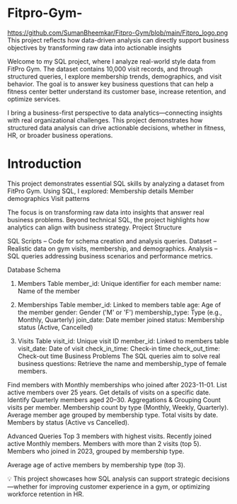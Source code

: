 # Fitpro-Gym- 

https://github.com/SumanBheemkar/Fitpro-Gym/blob/main/Fitpro_logo.png
This project reflects how data-driven analysis can directly support business objectives by transforming raw data into actionable insights

Welcome to my SQL project, where I analyze real-world style data from FitPro Gym. The dataset contains 10,000 visit records, and through structured queries, I explore membership trends, demographics, and visit behavior. The goal is to answer key business questions that can help a fitness center better understand its customer base, increase retention, and optimize services.

I bring a business-first perspective to data analytics—connecting insights with real organizational challenges. This project demonstrates how structured data analysis can drive actionable decisions, whether in fitness, HR, or broader business operations.

# Introduction
This project demonstrates essential SQL skills by analyzing a dataset from FitPro Gym. Using SQL, I explored:
Membership details
Member demographics
Visit patterns

The focus is on transforming raw data into insights that answer real business problems. Beyond technical SQL, the project highlights how analytics can align with business strategy.
Project Structure

SQL Scripts – Code for schema creation and analysis queries.
Dataset – Realistic data on gym visits, membership, and demographics.
Analysis – SQL queries addressing business scenarios and performance metrics.

Database Schema
1. Members Table
member_id: Unique identifier for each member
name: Name of the member

2. Memberships Table
member_id: Linked to members table
age: Age of the member
gender: Gender ('M' or 'F')
membership_type: Type (e.g., Monthly, Quarterly)
join_date: Date member joined
status: Membership status (Active, Cancelled)

3. Visits Table
visit_id: Unique visit ID
member_id: Linked to members table
visit_date: Date of visit
check_in_time: Check-in time
check_out_time: Check-out time
Business Problems
The SQL queries aim to solve real business questions:
Retrieve the name and membership_type of female members.

Find members with Monthly memberships who joined after 2023-11-01.
List active members over 25 years.
Get details of visits on a specific date.
Identify Quarterly members aged 20–30.
Aggregations & Grouping
Count visits per member.
Membership count by type (Monthly, Weekly, Quarterly).
Average member age grouped by membership type.
Total visits by date.
Members by status (Active vs Cancelled).

Advanced Queries
Top 3 members with highest visits.
Recently joined active Monthly members.
Members with more than 2 visits (top 5).
Members who joined in 2023, grouped by membership type.

Average age of active members by membership type (top 3).

💡 This project showcases how SQL analysis can support strategic decisions—whether for improving customer experience in a gym, or optimizing workforce retention in HR.

